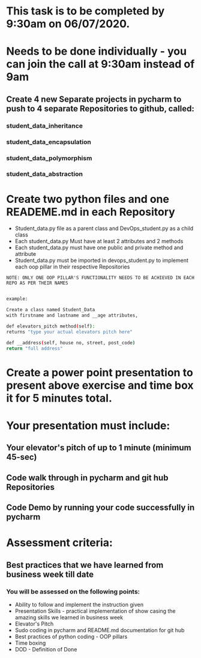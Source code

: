 # This task is to be completed by 9:30am on 06/07/2020.
# Needs to be done individually - you can join the call at 9:30am instead of 9am

## Create 4 new Separate projects in pycharm to push to 4 separate Repositories to github, called: 

### student_data_inheritance 
### student_data_encapsulation
### student_data_polymorphism
### student_data_abstraction

# Create two python files and one READEME.md in each Repository
- Student_data.py file as a parent class and DevOps_student.py as a child class
- Each student_data.py Must have at least 2 attributes and 2 methods
- Each student_data.py must have one public and private method and attribute
- Student_data.py must be imported in devops_student.py to implement each oop pillar in their respective Repositories 

``` 
NOTE: ONLY ONE OOP PILLAR'S FUNCTIONALITY NEEDS TO BE ACHIEVED IN EACH REPO AS PER THEIR NAMES

```
```bash

example:

Create a class named Student_Data
with firstname and lastname and __age attributes,

def elevators_pitch method(self):
returns "type your actual elevators pitch here"

def __address(self, house no, street, post_code)
return "full address"

```

# Create a power point presentation to present above exercise and time box it for 5 minutes total.

# Your presentation must include:
## Your elevator's pitch of up to 1 minute (minimum 45-sec)
## Code walk through in pycharm and git hub Repositories
## Code Demo by running your code successfully in pycharm

# Assessment criteria:
## Best practices that we have learned from business week till date
### You will be assessed on the following points:
- Ability to follow and implement the instruction given
- Presentation Skills - practical implementation of show casing the amazing skills we learned in business week
- Elevator's Pitch
- Sudo coding in pycharm and README.md documentation for git hub
- Best practices of python coding - OOP pillars
- Time boxing 
- DOD - Definition of Done

